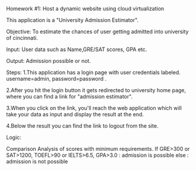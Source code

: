Homework #1: Host a dynamic website using cloud virtualization

This application is a "University Admission Estimator".

Objective:
To estimate the chances of user getting admitted into university of cincinnati.

Input:
User data such as Name,GRE/SAT scores, GPA etc.

Output:
Admission possible or not.

Steps:
1.This application has a login page with user credentials labeled. username=admin, password=password .

2.After you hit the login button it gets redirected to university home page, where you can find a link for "admission estimator".

3.When you click on the link, you'll reach the web application which will take your data as input and display the result at the end.

4.Below the result you can find the link to logout from the site.


Logic:

Comparison Analysis of scores with minimum requirements.
If GRE>300 or SAT>1200, TOEFL>90 or IELTS>6.5, GPA>3.0 :  admission is possible
else : admission is not possible